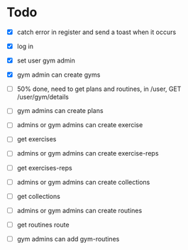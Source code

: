 # Todo
- [x] catch error in register and send a toast when it occurs
- [x] log in 
- [x] set user gym admin 
- [x] gym admin can create gyms
- [ ] 50% done, need to get plans and routines, in /user, GET /user/gym/details
- [ ] gym admins can create plans
- [ ] admins or gym admins can create exercise
- [ ] get exercises
- [ ] admins or gym admins can create exercise-reps
- [ ] get exercises-reps
- [ ] admins or gym admins can create collections
- [ ] get collections
- [ ] admins or gym admins can create routines
- [ ] get routines route
- [ ] gym admins can add gym-routines


